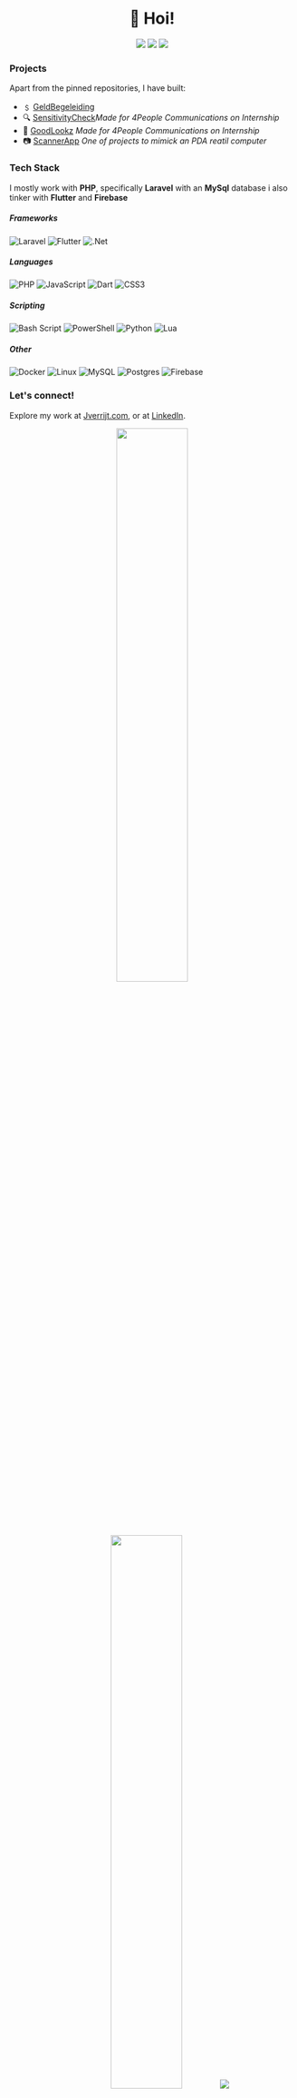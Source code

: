 <h1 align='center'>👋 Hoi!</h1>
<p align='center'>
<a href="https://peerlist.io/vinitshahdeo"><img src="https://github-readme-badge.peerlist.io/api/vinitshahdeo"/></a>
<a href="https://visitorbadge.io/status?path=jayverrijt%jayverrijt"><img src="https://api.visitorbadge.io/api/visitors?path=jayverrijt%2Fjayverrijt&label=🌍 %20 Total%20Visitors&countColor=%23263759&style=flat&labelStyle=none" /></a>
<a href="https://github.com/jayverrijt?tab=repositories"><img src="https://img.shields.io/github/stars/jayverrijt?style=flat&logo=github&label=Total%20Stars&color=teal"/></a>
</p>

### Projects

Apart from the pinned repositories, I have built:
- ﹩ [GeldBegeleiding](https://geldbegeleiding.nl)
- 🔍 [SensitivityCheck](https://sensitivity-check.com)*Made for 4People Communications on Internship*
- 👕 [GoodLookz](https://github.com/vinitshahdeo/Water-Monitoring-System) *Made for 4People Communications on Internship*
- 📷 [ScannerApp](https://github.com/jayverrijt/scannerapp) *One of projects to mimick an PDA reatil computer*

### Tech Stack

I mostly work with **PHP**, specifically **Laravel** with an **MySql** database i also tinker with **Flutter** and **Firebase**
##### Frameworks
![Laravel](https://img.shields.io/badge/laravel-%23FF2D20.svg?style=for-the-badge&logo=laravel&logoColor=white)
![Flutter](https://img.shields.io/badge/Flutter-%2302569B.svg?style=for-the-badge&logo=Flutter&logoColor=white)
![.Net](https://img.shields.io/badge/.NET-5C2D91?style=for-the-badge&logo=.net&logoColor=white)
##### Languages
![PHP](https://img.shields.io/badge/php-%23777BB4.svg?style=for-the-badge&logo=php&logoColor=white)
![JavaScript](https://img.shields.io/badge/javascript-%23323330.svg?style=for-the-badge&logo=javascript&logoColor=%23F7DF1E)
![Dart](https://img.shields.io/badge/dart-%230175C2.svg?style=for-the-badge&logo=dart&logoColor=white)
![CSS3](https://img.shields.io/badge/css3-%231572B6.svg?style=for-the-badge&logo=css3&logoColor=white)
##### Scripting
![Bash Script](https://img.shields.io/badge/bash_script-%23121011.svg?style=for-the-badge&logo=gnu-bash&logoColor=white)
![PowerShell](https://img.shields.io/badge/PowerShell-%235391FE.svg?style=for-the-badge&logo=powershell&logoColor=white)
![Python](https://img.shields.io/badge/python-3670A0?style=for-the-badge&logo=python&logoColor=ffdd54)
![Lua](https://img.shields.io/badge/lua-%232C2D72.svg?style=for-the-badge&logo=lua&logoColor=white)
##### Other
![Docker](https://img.shields.io/badge/docker-%230db7ed.svg?style=for-the-badge&logo=docker&logoColor=white)
![Linux](https://img.shields.io/badge/Linux-FCC624?style=for-the-badge&logo=linux&logoColor=black)
![MySQL](https://img.shields.io/badge/mysql-4479A1.svg?style=for-the-badge&logo=mysql&logoColor=white)
![Postgres](https://img.shields.io/badge/postgres-%23316192.svg?style=for-the-badge&logo=postgresql&logoColor=white)
![Firebase](https://img.shields.io/badge/firebase-a08021?style=for-the-badge&logo=firebase&logoColor=ffcd34)

### Let's connect!

Explore my work at [Jverrijt.com](https://jverrijt.com/), or at [LinkedIn](https://www.linkedin.com/in/jayverrijt0/).

<p align="center">
  <img height="50%" width="auto" src ="https://github-readme-stats.vercel.app/api?username=jayverrijt&show_icons=true&count_private=true&theme=darcula&hide_border=true&hide=issues,contribs&bg_color=00000000">
  <img height="50%" width="auto" src ="https://github-readme-stats.vercel.app/api/top-langs/?username=jayverrijt&layout=compact&hide_border=true&theme=darcula&bg_color=00000000&langs_count=6&hide=jupyter%20notebook,tex,css,php&exclude_repo=Pacman-AI">
  <img src ="https://github-readme-streak-stats.herokuapp.com?user=jayverrijt&theme=darcula&hide_border=true&background=FFFFFF00">
  <br>
  <br>
<!--  <a href="https://www.buymeacoffee.com/username"> <img align="center" src="https://cdn.buymeacoffee.com/buttons/v2/default-orange.png" height="50" width="210" alt="aveek.saha" /></a>
</p>
-->
<br />
<a href="https://www.jverrijt.com">
  <table align="left">
      <tr>
          <td>
            🌐 &nbsp;&nbsp;Explore my site!
          </td>
      </tr>
  </table>
</a>
